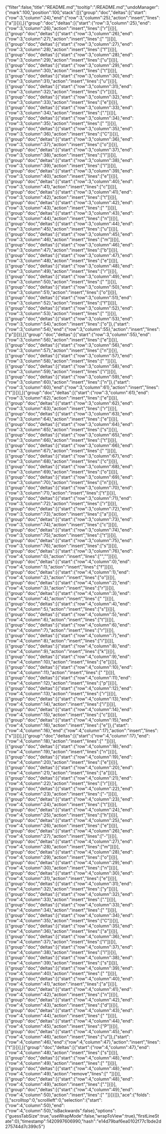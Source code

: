 {"filter":false,"title":"README.md","tooltip":"/README.md","undoManager":{"mark":100,"position":100,"stack":[[{"group":"doc","deltas":[{"start":{"row":3,"column":24},"end":{"row":3,"column":25},"action":"insert","lines":["a"]}]}],[{"group":"doc","deltas":[{"start":{"row":3,"column":25},"end":{"row":3,"column":26},"action":"insert","lines":["r"]}]}],[{"group":"doc","deltas":[{"start":{"row":3,"column":26},"end":{"row":3,"column":27},"action":"insert","lines":[" "]}]}],[{"group":"doc","deltas":[{"start":{"row":3,"column":27},"end":{"row":3,"column":28},"action":"insert","lines":["f"]}]}],[{"group":"doc","deltas":[{"start":{"row":3,"column":28},"end":{"row":3,"column":29},"action":"insert","lines":["u"]}]}],[{"group":"doc","deltas":[{"start":{"row":3,"column":29},"end":{"row":3,"column":30},"action":"insert","lines":["t"]}]}],[{"group":"doc","deltas":[{"start":{"row":3,"column":30},"end":{"row":3,"column":31},"action":"insert","lines":["u"]}]}],[{"group":"doc","deltas":[{"start":{"row":3,"column":31},"end":{"row":3,"column":32},"action":"insert","lines":["r"]}]}],[{"group":"doc","deltas":[{"start":{"row":3,"column":32},"end":{"row":3,"column":33},"action":"insert","lines":["e"]}]}],[{"group":"doc","deltas":[{"start":{"row":3,"column":33},"end":{"row":3,"column":34},"action":"insert","lines":["."]}]}],[{"group":"doc","deltas":[{"start":{"row":3,"column":34},"end":{"row":3,"column":35},"action":"insert","lines":[" "]}]}],[{"group":"doc","deltas":[{"start":{"row":3,"column":35},"end":{"row":3,"column":36},"action":"insert","lines":["C"]}]}],[{"group":"doc","deltas":[{"start":{"row":3,"column":36},"end":{"row":3,"column":37},"action":"insert","lines":["o"]}]}],[{"group":"doc","deltas":[{"start":{"row":3,"column":37},"end":{"row":3,"column":38},"action":"insert","lines":["l"]}]}],[{"group":"doc","deltas":[{"start":{"row":3,"column":38},"end":{"row":3,"column":39},"action":"insert","lines":["l"]}]}],[{"group":"doc","deltas":[{"start":{"row":3,"column":39},"end":{"row":3,"column":40},"action":"insert","lines":["e"]}]}],[{"group":"doc","deltas":[{"start":{"row":3,"column":40},"end":{"row":3,"column":41},"action":"insert","lines":["c"]}]}],[{"group":"doc","deltas":[{"start":{"row":3,"column":41},"end":{"row":3,"column":42},"action":"insert","lines":["t"]}]}],[{"group":"doc","deltas":[{"start":{"row":3,"column":42},"end":{"row":3,"column":43},"action":"insert","lines":[" "]}]}],[{"group":"doc","deltas":[{"start":{"row":3,"column":43},"end":{"row":3,"column":44},"action":"insert","lines":["n"]}]}],[{"group":"doc","deltas":[{"start":{"row":3,"column":44},"end":{"row":3,"column":45},"action":"insert","lines":["u"]}]}],[{"group":"doc","deltas":[{"start":{"row":3,"column":45},"end":{"row":3,"column":46},"action":"insert","lines":["m"]}]}],[{"group":"doc","deltas":[{"start":{"row":3,"column":46},"end":{"row":3,"column":47},"action":"insert","lines":["b"]}]}],[{"group":"doc","deltas":[{"start":{"row":3,"column":47},"end":{"row":3,"column":48},"action":"insert","lines":["e"]}]}],[{"group":"doc","deltas":[{"start":{"row":3,"column":48},"end":{"row":3,"column":49},"action":"insert","lines":["r"]}]}],[{"group":"doc","deltas":[{"start":{"row":3,"column":49},"end":{"row":3,"column":50},"action":"insert","lines":[" "]}]}],[{"group":"doc","deltas":[{"start":{"row":3,"column":50},"end":{"row":3,"column":51},"action":"insert","lines":["o"]}]}],[{"group":"doc","deltas":[{"start":{"row":3,"column":51},"end":{"row":3,"column":52},"action":"insert","lines":["f"]}]}],[{"group":"doc","deltas":[{"start":{"row":3,"column":52},"end":{"row":3,"column":53},"action":"insert","lines":[" "]}]}],[{"group":"doc","deltas":[{"start":{"row":3,"column":53},"end":{"row":3,"column":54},"action":"insert","lines":["o"]},{"start":{"row":3,"column":54},"end":{"row":3,"column":55},"action":"insert","lines":["p"]}]}],[{"group":"doc","deltas":[{"start":{"row":3,"column":55},"end":{"row":3,"column":56},"action":"insert","lines":["e"]}]}],[{"group":"doc","deltas":[{"start":{"row":3,"column":56},"end":{"row":3,"column":57},"action":"insert","lines":["n"]}]}],[{"group":"doc","deltas":[{"start":{"row":3,"column":57},"end":{"row":3,"column":58},"action":"insert","lines":[" "]}]}],[{"group":"doc","deltas":[{"start":{"row":3,"column":58},"end":{"row":3,"column":59},"action":"insert","lines":["i"]}]}],[{"group":"doc","deltas":[{"start":{"row":3,"column":59},"end":{"row":3,"column":60},"action":"insert","lines":["n"]},{"start":{"row":3,"column":60},"end":{"row":3,"column":61},"action":"insert","lines":["t"]}]}],[{"group":"doc","deltas":[{"start":{"row":3,"column":61},"end":{"row":3,"column":62},"action":"insert","lines":["e"]}]}],[{"group":"doc","deltas":[{"start":{"row":3,"column":62},"end":{"row":3,"column":63},"action":"insert","lines":["r"]}]}],[{"group":"doc","deltas":[{"start":{"row":3,"column":63},"end":{"row":3,"column":64},"action":"insert","lines":["e"]}]}],[{"group":"doc","deltas":[{"start":{"row":3,"column":64},"end":{"row":3,"column":65},"action":"insert","lines":["s"]}]}],[{"group":"doc","deltas":[{"start":{"row":3,"column":65},"end":{"row":3,"column":66},"action":"insert","lines":["t"]}]}],[{"group":"doc","deltas":[{"start":{"row":3,"column":66},"end":{"row":3,"column":67},"action":"insert","lines":[" "]}]}],[{"group":"doc","deltas":[{"start":{"row":3,"column":67},"end":{"row":3,"column":68},"action":"insert","lines":["c"]}]}],[{"group":"doc","deltas":[{"start":{"row":3,"column":68},"end":{"row":3,"column":69},"action":"insert","lines":["o"]}]}],[{"group":"doc","deltas":[{"start":{"row":3,"column":69},"end":{"row":3,"column":70},"action":"insert","lines":["n"]}]}],[{"group":"doc","deltas":[{"start":{"row":3,"column":70},"end":{"row":3,"column":71},"action":"insert","lines":["t"]}]}],[{"group":"doc","deltas":[{"start":{"row":3,"column":71},"end":{"row":3,"column":72},"action":"insert","lines":["r"]}]}],[{"group":"doc","deltas":[{"start":{"row":3,"column":72},"end":{"row":3,"column":73},"action":"insert","lines":["a"]}]}],[{"group":"doc","deltas":[{"start":{"row":3,"column":73},"end":{"row":3,"column":74},"action":"insert","lines":["c"]}]}],[{"group":"doc","deltas":[{"start":{"row":3,"column":74},"end":{"row":3,"column":75},"action":"insert","lines":["t"]}]}],[{"group":"doc","deltas":[{"start":{"row":3,"column":75},"end":{"row":3,"column":76},"action":"insert","lines":["s"]}]}],[{"group":"doc","deltas":[{"start":{"row":3,"column":76},"end":{"row":4,"column":0},"action":"insert","lines":["",""]}]}],[{"group":"doc","deltas":[{"start":{"row":4,"column":0},"end":{"row":4,"column":1},"action":"insert","lines":["f"]}]}],[{"group":"doc","deltas":[{"start":{"row":4,"column":1},"end":{"row":4,"column":2},"action":"insert","lines":["o"]}]}],[{"group":"doc","deltas":[{"start":{"row":4,"column":2},"end":{"row":4,"column":3},"action":"insert","lines":["r"]}]}],[{"group":"doc","deltas":[{"start":{"row":4,"column":3},"end":{"row":4,"column":4},"action":"insert","lines":[" "]}]}],[{"group":"doc","deltas":[{"start":{"row":4,"column":4},"end":{"row":4,"column":5},"action":"insert","lines":["s"]}]}],[{"group":"doc","deltas":[{"start":{"row":4,"column":5},"end":{"row":4,"column":6},"action":"insert","lines":["t"]}]}],[{"group":"doc","deltas":[{"start":{"row":4,"column":6},"end":{"row":4,"column":7},"action":"insert","lines":["r"]}]}],[{"group":"doc","deltas":[{"start":{"row":4,"column":7},"end":{"row":4,"column":8},"action":"insert","lines":["i"]}]}],[{"group":"doc","deltas":[{"start":{"row":4,"column":8},"end":{"row":4,"column":9},"action":"insert","lines":["k"]}]}],[{"group":"doc","deltas":[{"start":{"row":4,"column":9},"end":{"row":4,"column":10},"action":"insert","lines":["e"]}]}],[{"group":"doc","deltas":[{"start":{"row":4,"column":10},"end":{"row":4,"column":11},"action":"insert","lines":[" "]}]}],[{"group":"doc","deltas":[{"start":{"row":4,"column":11},"end":{"row":4,"column":12},"action":"insert","lines":["p"]}]}],[{"group":"doc","deltas":[{"start":{"row":4,"column":12},"end":{"row":4,"column":13},"action":"insert","lines":["r"]}]}],[{"group":"doc","deltas":[{"start":{"row":4,"column":13},"end":{"row":4,"column":14},"action":"insert","lines":["i"]}]}],[{"group":"doc","deltas":[{"start":{"row":4,"column":14},"end":{"row":4,"column":15},"action":"insert","lines":["c"]}]}],[{"group":"doc","deltas":[{"start":{"row":4,"column":15},"end":{"row":4,"column":16},"action":"insert","lines":["e"]},{"start":{"row":4,"column":16},"end":{"row":4,"column":17},"action":"insert","lines":["s"]}]}],[{"group":"doc","deltas":[{"start":{"row":4,"column":17},"end":{"row":4,"column":18},"action":"insert","lines":[" "]}]}],[{"group":"doc","deltas":[{"start":{"row":4,"column":18},"end":{"row":4,"column":19},"action":"insert","lines":["n"]}]}],[{"group":"doc","deltas":[{"start":{"row":4,"column":19},"end":{"row":4,"column":20},"action":"insert","lines":["e"]}]}],[{"group":"doc","deltas":[{"start":{"row":4,"column":20},"end":{"row":4,"column":21},"action":"insert","lines":["a"]}]}],[{"group":"doc","deltas":[{"start":{"row":4,"column":21},"end":{"row":4,"column":22},"action":"insert","lines":["r"]}]}],[{"group":"doc","deltas":[{"start":{"row":4,"column":22},"end":{"row":4,"column":23},"action":"insert","lines":["-"]}]}],[{"group":"doc","deltas":[{"start":{"row":4,"column":23},"end":{"row":4,"column":24},"action":"insert","lines":["t"]}]}],[{"group":"doc","deltas":[{"start":{"row":4,"column":24},"end":{"row":4,"column":25},"action":"insert","lines":["h"]}]}],[{"group":"doc","deltas":[{"start":{"row":4,"column":25},"end":{"row":4,"column":26},"action":"insert","lines":["e"]}]}],[{"group":"doc","deltas":[{"start":{"row":4,"column":26},"end":{"row":4,"column":27},"action":"insert","lines":["-"]}]}],[{"group":"doc","deltas":[{"start":{"row":4,"column":27},"end":{"row":4,"column":28},"action":"insert","lines":["m"]}]}],[{"group":"doc","deltas":[{"start":{"row":4,"column":28},"end":{"row":4,"column":29},"action":"insert","lines":["o"]}]}],[{"group":"doc","deltas":[{"start":{"row":4,"column":29},"end":{"row":4,"column":30},"action":"insert","lines":["n"]}]}],[{"group":"doc","deltas":[{"start":{"row":4,"column":30},"end":{"row":4,"column":31},"action":"insert","lines":["e"]}]}],[{"group":"doc","deltas":[{"start":{"row":4,"column":31},"end":{"row":4,"column":32},"action":"insert","lines":["y"]}]}],[{"group":"doc","deltas":[{"start":{"row":4,"column":32},"end":{"row":4,"column":33},"action":"insert","lines":["."]}]}],[{"group":"doc","deltas":[{"start":{"row":4,"column":33},"end":{"row":4,"column":34},"action":"insert","lines":[" "]}]}],[{"group":"doc","deltas":[{"start":{"row":4,"column":34},"end":{"row":4,"column":35},"action":"insert","lines":["C"]}]}],[{"group":"doc","deltas":[{"start":{"row":4,"column":35},"end":{"row":4,"column":36},"action":"insert","lines":["a"]}]}],[{"group":"doc","deltas":[{"start":{"row":4,"column":36},"end":{"row":4,"column":37},"action":"insert","lines":["l"]}]}],[{"group":"doc","deltas":[{"start":{"row":4,"column":37},"end":{"row":4,"column":38},"action":"insert","lines":["l"]}]}],[{"group":"doc","deltas":[{"start":{"row":4,"column":38},"end":{"row":4,"column":39},"action":"insert","lines":["s"]}]}],[{"group":"doc","deltas":[{"start":{"row":4,"column":39},"end":{"row":4,"column":40},"action":"insert","lines":[" "]}]}],[{"group":"doc","deltas":[{"start":{"row":4,"column":40},"end":{"row":4,"column":41},"action":"insert","lines":["a"]}]}],[{"group":"doc","deltas":[{"start":{"row":4,"column":41},"end":{"row":4,"column":42},"action":"insert","lines":["n"]}]}],[{"group":"doc","deltas":[{"start":{"row":4,"column":42},"end":{"row":4,"column":43},"action":"insert","lines":["d"]}]}],[{"group":"doc","deltas":[{"start":{"row":4,"column":43},"end":{"row":4,"column":44},"action":"insert","lines":[" "]}]}],[{"group":"doc","deltas":[{"start":{"row":4,"column":44},"end":{"row":4,"column":45},"action":"insert","lines":["P"]}]}],[{"group":"doc","deltas":[{"start":{"row":4,"column":45},"end":{"row":4,"column":46},"action":"insert","lines":["u"]},{"start":{"row":4,"column":46},"end":{"row":4,"column":47},"action":"insert","lines":["t"]}]}],[{"group":"doc","deltas":[{"start":{"row":4,"column":47},"end":{"row":4,"column":48},"action":"insert","lines":["s"]}]}],[{"group":"doc","deltas":[{"start":{"row":4,"column":48},"end":{"row":4,"column":49},"action":"insert","lines":[" "]}]}],[{"group":"doc","deltas":[{"start":{"row":4,"column":48},"end":{"row":4,"column":49},"action":"remove","lines":[" "]}]}],[{"group":"doc","deltas":[{"start":{"row":4,"column":48},"end":{"row":4,"column":49},"action":"insert","lines":["."]}]}],[{"group":"doc","deltas":[{"start":{"row":4,"column":49},"end":{"row":4,"column":50},"action":"insert","lines":[" "]}]}]]},"ace":{"folds":[],"scrolltop":0,"scrollleft":0,"selection":{"start":{"row":4,"column":50},"end":{"row":4,"column":50},"isBackwards":false},"options":{"guessTabSize":true,"useWrapMode":false,"wrapToView":true},"firstLineState":0},"timestamp":1420997606990,"hash":"e14d79baf6ea0102f77c1bde2d275744d7c399c5"}